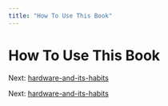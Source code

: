 ```yaml
---
title: "How To Use This Book"
---
```


# How To Use This Book

Next: [hardware-and-its-habits](hardware-and-its-habits.md)

Next: [hardware-and-its-habits](hardware-and-its-habits.md)

